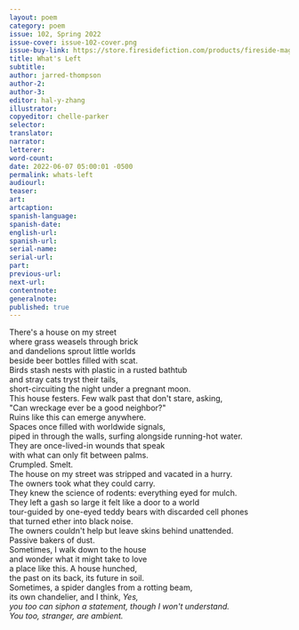 ```yaml
---
layout: poem
category: poem
issue: 102, Spring 2022
issue-cover: issue-102-cover.png
issue-buy-link: https://store.firesidefiction.com/products/fireside-magazine-issue-102-spring-2022
title: What's Left
subtitle:
author: jarred-thompson
author-2:
author-3:
editor: hal-y-zhang
illustrator:
copyeditor: chelle-parker
selector:
translator:
narrator:
letterer:
word-count:
date: 2022-06-07 05:00:01 -0500
permalink: whats-left
audiourl:
teaser:
art:
artcaption:
spanish-language:
spanish-date:
english-url:
spanish-url:
serial-name:
serial-url:
part:
previous-url:
next-url:
contentnote:
generalnote:
published: true
---
```

There's a house on my street<br  />
where grass weasels through brick<br  />
and dandelions sprout little worlds<br  />
beside beer bottles filled with scat.<br  />
Birds stash nests with plastic in a rusted bathtub<br  />
and stray cats tryst their tails,<br  />
short-circuiting the night under a pregnant moon.<br  />
This house festers. Few walk past that don't stare, asking,<br  />
"Can wreckage ever be a good neighbor?"<br  />
Ruins like this can emerge anywhere.<br  />
Spaces once filled with worldwide signals,<br  />
piped in through the walls, surfing alongside running-hot water.<br  />
They are once-lived-in wounds that speak<br  />
with what can only fit between palms.<br  />
Crumpled. Smelt.<br  />
The house on my street was stripped and vacated in a hurry.<br  />
The owners took what they could carry.<br  />
They knew the science of rodents: everything eyed for mulch.<br  />
They left a gash so large it felt like a door to a world<br  />
tour-guided by one-eyed teddy bears with discarded cell phones<br  />
that turned ether into black noise.<br  />
The owners couldn't help but leave skins behind unattended.<br  />
Passive bakers of dust.<br  />
Sometimes, I walk down to the house<br  />
and wonder what it might take to love<br  />
a place like this. A house hunched,<br  />
the past on its back, its future in soil.<br  />
Sometimes, a spider dangles from a rotting beam,<br  />
its own chandelier, and I think, _Yes,_<br  />
_you too can siphon a statement, though I won't understand._ <br  />
_You too, stranger, are ambient._

